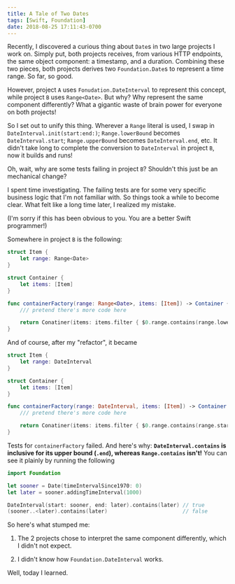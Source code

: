 ```yaml
---
title: A Tale of Two Dates
tags: [Swift, Foundation]
date: 2018-08-25 17:11:43-0700
---
```


Recently, I discovered a curious thing about `Date`s in two large projects
I work on. Simply put, both projects receives, from various HTTP endpoints, the
same object component: a timestamp, and a duration. Combining these two pieces,
both projects derives two `Foundation.Date`s to represent a time range. So far,
so good.

However, project `A` uses `Fonudation.DateInterval` to represent this concept,
while project `B` uses `Range<Date>`. But why? Why represent the same component
differently? What a gigantic waste of brain power for everyone on both projects!

So I set out to unify this thing. Wherever a `Range` literal is used, I swap in
`DateInterval.init(start:end:)`; `Range.lowerBound` becomes
`DateInterval.start`; `Range.upperBound` becomes `DateInterval.end`, etc. It
didn't take long to complete the conversion to `DateInterval` in project `B`,
now it builds and runs!

Oh, wait, why are some tests failing in project `B`? Shouldn't this just be an
mechanical change?

I spent time investigating. The failing tests are for some very specific
business logic that I'm not familiar with. So things took a while to become
clear. What felt like a long time later, I realized my mistake.

(I'm sorry if this has been obvious to you. You are a better Swift programmer!)

Somewhere in project `B` is the following:

```swift
struct Item {
    let range: Range<Date>
}

struct Container {
    let items: [Item]
}

func containerFactory(range: Range<Date>, items: [Item]) -> Container {
    /// pretend there's more code here

    return Conatiner(items: items.filter { $0.range.contains(range.lowerBound) })
}
```

And of course, after my "refactor", it became

```swift
struct Item {
    let range: DateInterval
}

struct Container {
    let items: [Item]
}

func containerFactory(range: DateInterval, items: [Item]) -> Container {
    /// pretend there's more code here

    return Conatiner(items: items.filter { $0.range.contains(range.start) })
}
```

Tests for `containerFactory` failed. And here's why: **`DateInterval.contains`
is inclusive for its upper bound (`.end`), whereas `Range.contains` isn't!** You
can see it plainly by running the following

```swift
import Foundation

let sooner = Date(timeIntervalSince1970: 0)
let later = sooner.addingTimeInterval(1000)

DateInterval(start: sooner, end: later).contains(later) // true
(sooner..<later).contains(later)                        // false
```

So here's what stumped me:

1. The 2 projects chose to interpret the same component differently, which
   I didn't not expect.

2. I didn't know how `Foundation.DateInterval` works.

Well, today I learned.
